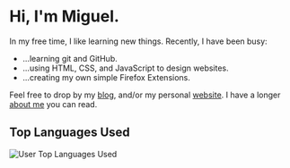 # Hi, I'm Miguel.

In my free time, I like learning new things. Recently, I have been busy:
- ...learning git and GitHub.
- ...using HTML, CSS, and JavaScript to design websites.
- ...creating my own simple Firefox Extensions.

Feel free to drop by my [blog](https://stressed.dev), and/or my personal [website](https://miguelpimentel.do). I have a longer [about me](https://miguelpimentel.do/about) you can read.

## Top Languages Used

<img alt="User Top Languages Used" src="https://github-readme-stats.vercel.app/api/top-langs/?username=datastring&layout=compact" />